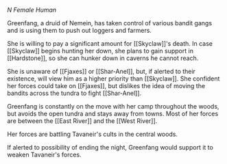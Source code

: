 *N Female Human*

Greenfang, a druid of Nemein, has taken control of various bandit gangs and is using them to push out loggers and farmers.

She is willing to pay a significant amount for [[Skyclaw]]'s death. In case [[Skyclaw]] begins hunting her down, she plans to gain support in [[Hardstone]], so she can hunker down in caverns he cannot reach.

She is unaware of [[Fjaxes]] or [[Shar-Anel]], but, if alerted to their  existence, will view him as a higher priority than [[Skyclaw]]. She confident her forces could take on [[Fjaxes]], but dislikes the idea of moving the bandits across the tundra to fight [[Shar-Anel]].

Greenfang is constantly on the move with her camp throughout the woods, but avoids the open tundra and stays away from towns. Most of her forces are between the [[East River]] and the [[West River]].

Her forces are battling Tavaneir's cults in the central woods.

If alerted to possibility of ending the night, Greenfang would support it to weaken Tavaneir's forces.